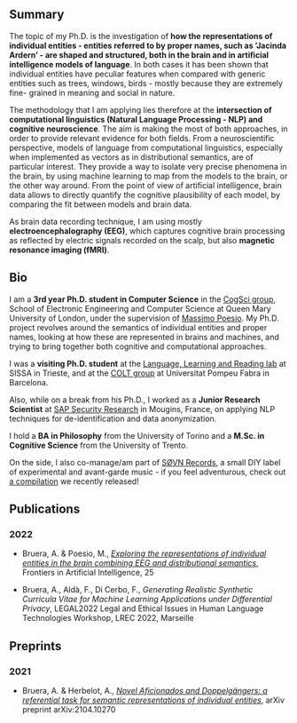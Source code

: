 ## Summary

The topic of my Ph.D. is the investigation of **how the representations of individual entities - entities referred to by proper names, such as ’Jacinda Ardern’ - are shaped and structured, both in the brain and in artificial intelligence models of language**. In both cases it has been shown that individual entities have peculiar features when compared with generic entities such as trees, windows, birds - mostly because they are extremely fine- grained in meaning and social in nature.

The methodology that I am applying lies therefore at the **intersection of computational linguistics (Natural Language Processing - NLP) and cognitive neuroscience**. The aim is making the most of both approaches, in order to provide relevant evidence for both fields. From a neuroscientific perspective, models of language from computational linguistics, especially when implemented as vectors as in distributional semantics, are of particular interest. They provide a way to isolate very precise phenomena in the brain, by using machine learning to map from the models to the brain, or the other way around. From the point of view of artificial intelligence, brain data allows to directly quantify the cognitive plausibility of each model, by comparing the fit between models and brain data.

As brain data recording technique, I am using mostly **electroencephalography (EEG)**, which captures cognitive brain processing as reflected by electric signals recorded on the scalp, but also **magnetic resonance imaging (fMRI)**.

## Bio

I am a **3rd year Ph.D. student in Computer Science** in the [CogSci group](./http://cogsci.eecs.qmul.ac.uk), School of Electronic Engineering and Computer Science at Queen Mary University of London, under the supervision of [Massimo Poesio](./https://scholar.google.com/citations?user=89aa1X0AAAAJ&hl=it&oi=ao). My Ph.D. project revolves around the semantics of individual entities and proper names, looking at how these are represented in brains and machines, and trying to bring together both cognitive and computational approaches. 

I was a **visiting Ph.D. student** at the [Language, Learning and Reading lab](./https://lrlac.sissa.it) at SISSA in Trieste, and at the [COLT group](./https://www.upf.edu/web/colt) at Universitat Pompeu Fabra in Barcelona. 

Also, while on a break from his Ph.D., I worked as a **Junior Research Scientist** at [SAP Security Research](./https://blogs.sap.com/2020/10/09/why-are-we-doing-security-research-at-sap/) in Mougins, France, on applying NLP techniques for de-identification and data anonymization. 

I hold a **BA in Philosophy** from the University of Torino and a **M.Sc. in Cognitive Science** from the University of Trento.

On the side, I also co-manage/am part of [SØVN Records](./https://sovnrecords.bandcamp.com), a small DIY label of experimental and avant-garde music - if you feel adventurous, check out [a compilation](./https://sovnrecords.bandcamp.com/album/music-for-queuing-at-the-supermarket)  we recently released!

## Publications

### 2022

- Bruera, A. & Poesio, M., [_Exploring the representations of individual entities in the brain combining EEG and distributional semantics_](./https://www.frontiersin.org/articles/10.3389/frai.2022.796793/full), Frontiers in Artificial Intelligence, 25

- Bruera, A., Aldà, F., Di Cerbo, F., _Generating Realistic Synthetic Curricula Vitae for Machine Learning Applications under Differential Privacy_, LEGAL2022 Legal and Ethical Issues in Human Language Technologies Workshop, LREC 2022, Marseille

## Preprints

### 2021

- Bruera, A. & Herbelot, A., [_Novel Aficionados and Doppelgängers: a referential task for semantic representations of individual entities_](./https://arxiv.org/abs/2104.10270), arXiv preprint arXiv:2104.10270
